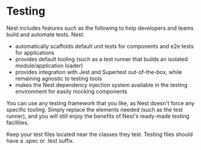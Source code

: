 # Testing
Nest includes features such as the following to help developers and teams 
build and automate tests. Nest:
- automatically scaffolds default unit tests for components and e2e tests 
  for applications
- provides default tooling (such as a test runner that builds an isolated 
  module/application loader)
- provides integration with Jest and Supertest out-of-the-box, while 
  remaining agnostic to testing tools
- makes the Nest dependency injection system available in the testing 
  environment for easily mocking components

You can use any testing framework that you like, as Nest doesn't force any 
specific tooling. Simply replace the elements needed (such as the test 
runner), and you will still enjoy the benefits of Nest's ready-made testing
facilities.

Keep your test files located near the classes they test. Testing files 
should have a .spec or .test suffix.
